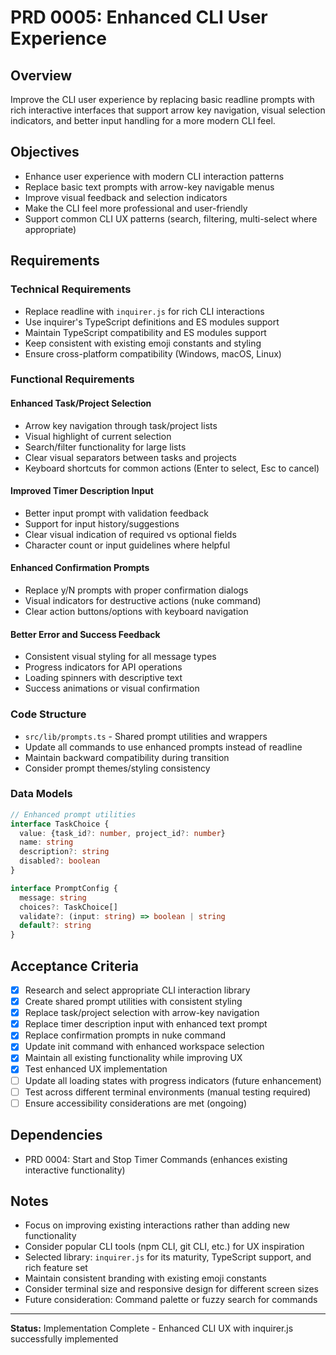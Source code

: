 # PRD 0005: Enhanced CLI User Experience

## Overview
Improve the CLI user experience by replacing basic readline prompts with rich interactive interfaces that support arrow key navigation, visual selection indicators, and better input handling for a more modern CLI feel.

## Objectives
- Enhance user experience with modern CLI interaction patterns
- Replace basic text prompts with arrow-key navigable menus
- Improve visual feedback and selection indicators
- Make the CLI feel more professional and user-friendly
- Support common CLI UX patterns (search, filtering, multi-select where appropriate)

## Requirements

### Technical Requirements
- Replace readline with `inquirer.js` for rich CLI interactions
- Use inquirer's TypeScript definitions and ES modules support
- Maintain TypeScript compatibility and ES modules support
- Keep consistent with existing emoji constants and styling
- Ensure cross-platform compatibility (Windows, macOS, Linux)

### Functional Requirements

#### Enhanced Task/Project Selection
- Arrow key navigation through task/project lists
- Visual highlight of current selection
- Search/filter functionality for large lists
- Clear visual separators between tasks and projects
- Keyboard shortcuts for common actions (Enter to select, Esc to cancel)

#### Improved Timer Description Input
- Better input prompt with validation feedback
- Support for input history/suggestions
- Clear visual indication of required vs optional fields
- Character count or input guidelines where helpful

#### Enhanced Confirmation Prompts
- Replace y/N prompts with proper confirmation dialogs
- Visual indicators for destructive actions (nuke command)
- Clear action buttons/options with keyboard navigation

#### Better Error and Success Feedback
- Consistent visual styling for all message types
- Progress indicators for API operations
- Loading spinners with descriptive text
- Success animations or visual confirmation

### Code Structure
- `src/lib/prompts.ts` - Shared prompt utilities and wrappers
- Update all commands to use enhanced prompts instead of readline
- Maintain backward compatibility during transition
- Consider prompt themes/styling consistency

### Data Models
```typescript
// Enhanced prompt utilities
interface TaskChoice {
  value: {task_id?: number, project_id?: number}
  name: string
  description?: string
  disabled?: boolean
}

interface PromptConfig {
  message: string
  choices?: TaskChoice[]
  validate?: (input: string) => boolean | string
  default?: string
}
```

## Acceptance Criteria
- [x] Research and select appropriate CLI interaction library
- [x] Create shared prompt utilities with consistent styling
- [x] Replace task/project selection with arrow-key navigation
- [x] Replace timer description input with enhanced text prompt
- [x] Replace confirmation prompts in nuke command
- [x] Update init command with enhanced workspace selection
- [x] Maintain all existing functionality while improving UX
- [x] Test enhanced UX implementation
- [ ] Update all loading states with progress indicators (future enhancement)
- [ ] Test across different terminal environments (manual testing required)
- [ ] Ensure accessibility considerations are met (ongoing)

## Dependencies
- PRD 0004: Start and Stop Timer Commands (enhances existing interactive functionality)

## Notes
- Focus on improving existing interactions rather than adding new functionality
- Consider popular CLI tools (npm CLI, git CLI, etc.) for UX inspiration
- Selected library: `inquirer.js` for its maturity, TypeScript support, and rich feature set
- Maintain consistent branding with existing emoji constants
- Consider terminal size and responsive design for different screen sizes
- Future consideration: Command palette or fuzzy search for commands

---

**Status:** Implementation Complete - Enhanced CLI UX with inquirer.js successfully implemented